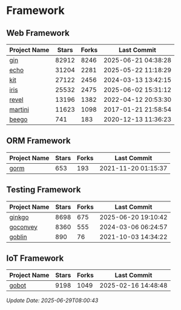 # Framework

## Web Framework
| Project Name | Stars | Forks | Last Commit |
| ------------ | ----- | ----- | ----------- |
| [gin](https://github.com/gin-gonic/gin) | 82912 | 8246 | 2025-06-21 04:38:28 |
| [echo](https://github.com/labstack/echo) | 31204 | 2281 | 2025-05-22 11:18:29 |
| [kit](https://github.com/go-kit/kit) | 27122 | 2456 | 2024-03-13 13:42:15 |
| [iris](https://github.com/kataras/iris) | 25532 | 2475 | 2025-06-02 15:31:12 |
| [revel](https://github.com/revel/revel) | 13196 | 1382 | 2022-04-12 20:53:30 |
| [martini](https://github.com/go-martini/martini) | 11623 | 1098 | 2017-01-21 21:58:54 |
| [beego](https://github.com/astaxie/beego) | 741 | 183 | 2020-12-13 11:36:23 |

## ORM Framework
| Project Name | Stars | Forks | Last Commit |
| ------------ | ----- | ----- | ----------- |
| [gorm](https://github.com/jinzhu/gorm) | 653 | 193 | 2021-11-20 01:15:37 |

## Testing Framework
| Project Name | Stars | Forks | Last Commit |
| ------------ | ----- | ----- | ----------- |
| [ginkgo](https://github.com/onsi/ginkgo) | 8698 | 675 | 2025-06-20 19:10:42 |
| [goconvey](https://github.com/smartystreets/goconvey) | 8360 | 555 | 2024-03-06 06:24:57 |
| [goblin](https://github.com/franela/goblin) | 890 | 76 | 2021-10-03 14:34:22 |

## IoT Framework
| Project Name | Stars | Forks | Last Commit |
| ------------ | ----- | ----- | ----------- |
| [gobot](https://github.com/hybridgroup/gobot) | 9198 | 1049 | 2025-02-16 14:48:48 |

*Update Date: 2025-06-29T08:00:43*